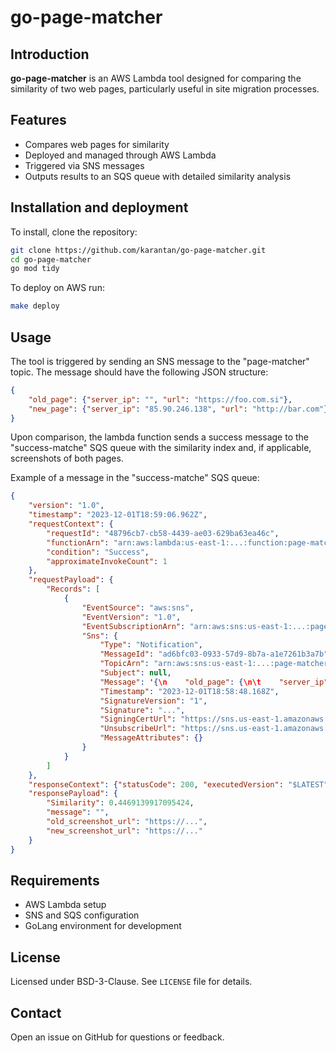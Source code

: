# go-page-matcher

## Introduction
**go-page-matcher** is an AWS Lambda tool designed for comparing the similarity of two web pages, particularly useful in site migration processes.

## Features
- Compares web pages for similarity
- Deployed and managed through AWS Lambda
- Triggered via SNS messages
- Outputs results to an SQS queue with detailed similarity analysis

## Installation and deployment
To install, clone the repository:
```bash
git clone https://github.com/karantan/go-page-matcher.git
cd go-page-matcher
go mod tidy
```

To deploy on AWS run:
```bash
make deploy
```


## Usage
The tool is triggered by sending an SNS message to the "page-matcher" topic. The message should have the following JSON structure:
```json
{
    "old_page": {"server_ip": "", "url": "https://foo.com.si"},
    "new_page": {"server_ip": "85.90.246.138", "url": "http://bar.com"}
}
```
Upon comparison, the lambda function sends a success message to the "success-matche" SQS queue with the similarity index and, if applicable, screenshots of both pages.

Example of a message in the "success-matche" SQS queue:
```json
{
    "version": "1.0",
    "timestamp": "2023-12-01T18:59:06.962Z",
    "requestContext": {
        "requestId": "48796cb7-cb58-4439-ae03-629ba63ea46c",
        "functionArn": "arn:aws:lambda:us-east-1:...:function:page-matcher-v1-page_matcher:$LATEST",
        "condition": "Success",
        "approximateInvokeCount": 1
    },
    "requestPayload": {
        "Records": [
            {
                "EventSource": "aws:sns",
                "EventVersion": "1.0",
                "EventSubscriptionArn": "arn:aws:sns:us-east-1:...:page-matcher:8ce455a6-5b86-458e-bd56-dc0b42de2bc6",
                "Sns": {
                    "Type": "Notification",
                    "MessageId": "ad6bfc03-0933-57d9-8b7a-a1e7261b3a7b",
                    "TopicArn": "arn:aws:sns:us-east-1:...:page-matcher",
                    "Subject": null,
                    "Message": '{\n    "old_page": {\n\t    "server_ip": "",\n\t    "url": "https://karantan.si"\n    },\n    "new_page": {\n\t    "server_ip": "85.90.246.138",\n\t    "url": "http://testtist.fun"\n    }\n}\n',
                    "Timestamp": "2023-12-01T18:58:48.168Z",
                    "SignatureVersion": "1",
                    "Signature": "...",
                    "SigningCertUrl": "https://sns.us-east-1.amazonaws.com/SimpleNotificationService-....pem",
                    "UnsubscribeUrl": "https://sns.us-east-1.amazonaws.com/?Action=Unsubscribe&SubscriptionArn=arn:aws:sns:us-east-1:...:page-matcher:8ce455a6-5b86-458e-bd56-dc0b42de2bc6",
                    "MessageAttributes": {}
                }
            }
        ]
    },
    "responseContext": {"statusCode": 200, "executedVersion": "$LATEST"},
    "responsePayload": {
        "Similarity": 0.4469139917095424,
        "message": "",
        "old_screenshot_url": "https://...",
        "new_screenshot_url": "https://..."
    }
}
```

## Requirements
- AWS Lambda setup
- SNS and SQS configuration
- GoLang environment for development


## License
Licensed under BSD-3-Clause. See `LICENSE` file for details.

## Contact
Open an issue on GitHub for questions or feedback.
